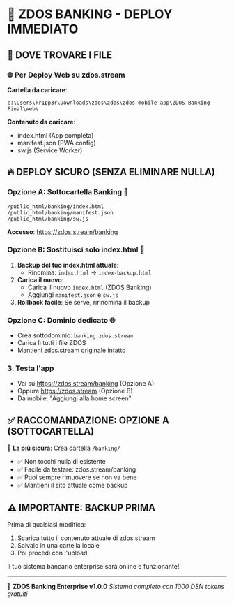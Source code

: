 # 🚀 ZDOS BANKING - DEPLOY IMMEDIATO

## 📁 DOVE TROVARE I FILE

### 🌐 Per Deploy Web su zdos.stream
**Cartella da caricare**: 
```
c:\Users\kr1pp3r\Downloads\zdos\zdos\zdos-mobile-app\ZDOS-Banking-Final\web\
```

**Contenuto da caricare**:
- index.html (App completa)
- manifest.json (PWA config)  
- sw.js (Service Worker)

## 🔥 DEPLOY SICURO (SENZA ELIMINARE NULLA)

### Opzione A: Sottocartella Banking 📁
```
/public_html/banking/index.html
/public_html/banking/manifest.json  
/public_html/banking/sw.js
```
**Accesso**: https://zdos.stream/banking

### Opzione B: Sostituisci solo index.html 🔄
1. **Backup del tuo index.html attuale**:
   - Rinomina: `index.html` → `index-backup.html`
2. **Carica il nuovo**:
   - Carica il nuovo `index.html` (ZDOS Banking)
   - Aggiungi `manifest.json` e `sw.js`
3. **Rollback facile**: Se serve, ririnomina il backup

### Opzione C: Dominio dedicato 🌐
- Crea sottodominio: `banking.zdos.stream`
- Carica lì tutti i file ZDOS
- Mantieni zdos.stream originale intatto

### 3. Testa l'app
- Vai su https://zdos.stream/banking (Opzione A)
- Oppure https://zdos.stream (Opzione B)
- Da mobile: "Aggiungi alla home screen"

## ✅ RACCOMANDAZIONE: OPZIONE A (SOTTOCARTELLA)

**🎯 La più sicura**: Crea cartella `/banking/` 
- ✅ Non tocchi nulla di esistente
- ✅ Facile da testare: zdos.stream/banking
- ✅ Puoi sempre rimuovere se non va bene
- ✅ Mantieni il sito attuale come backup

## ⚠️ IMPORTANTE: BACKUP PRIMA
Prima di qualsiasi modifica:
1. Scarica tutto il contenuto attuale di zdos.stream
2. Salvalo in una cartella locale
3. Poi procedi con l'upload

Il tuo sistema bancario enterprise sarà online e funzionante!

---

**🏦 ZDOS Banking Enterprise v1.0.0**
*Sistema completo con 1000 DSN tokens gratuiti*
